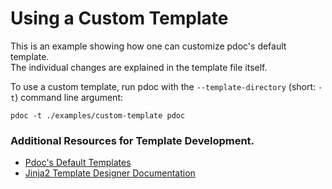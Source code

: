 # Using a Custom Template

This is an example showing how one can customize pdoc's default template.  
The individual changes are explained in the template file itself.

To use a custom template, run pdoc with the `--template-directory` (short: `-t`) command line argument:

```
pdoc -t ./examples/custom-template pdoc
```

### Additional Resources for Template Development.

 - [Pdoc's Default Templates](https://github.com/mitmproxy/pdoc/tree/main/pdoc/templates)
 - [Jinja2 Template Designer Documentation](https://jinja.palletsprojects.com/en/2.11.x/templates/)
